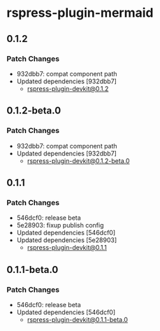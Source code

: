 # rspress-plugin-mermaid

## 0.1.2

### Patch Changes

- 932dbb7: compat component path
- Updated dependencies [932dbb7]
  - rspress-plugin-devkit@0.1.2

## 0.1.2-beta.0

### Patch Changes

- 932dbb7: compat component path
- Updated dependencies [932dbb7]
  - rspress-plugin-devkit@0.1.2-beta.0

## 0.1.1

### Patch Changes

- 546dcf0: release beta
- 5e28903: fixup publish config
- Updated dependencies [546dcf0]
- Updated dependencies [5e28903]
  - rspress-plugin-devkit@0.1.1

## 0.1.1-beta.0

### Patch Changes

- 546dcf0: release beta
- Updated dependencies [546dcf0]
  - rspress-plugin-devkit@0.1.1-beta.0
